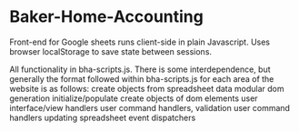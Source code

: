 # Baker-Home-Accounting

Front-end for Google sheets runs client-side in plain Javascript.
Uses browser localStorage to save state between sessions.

All functionality in bha-scripts.js. 
There is some interdependence, but generally the format followed within bha-scripts.js for each area of the website is as follows:
create objects from spreadsheet data
modular dom generation
initialize/populate
create objects of dom elements
user interface/view handlers
user command handlers, validation
user command handlers updating spreadsheet
event dispatchers
